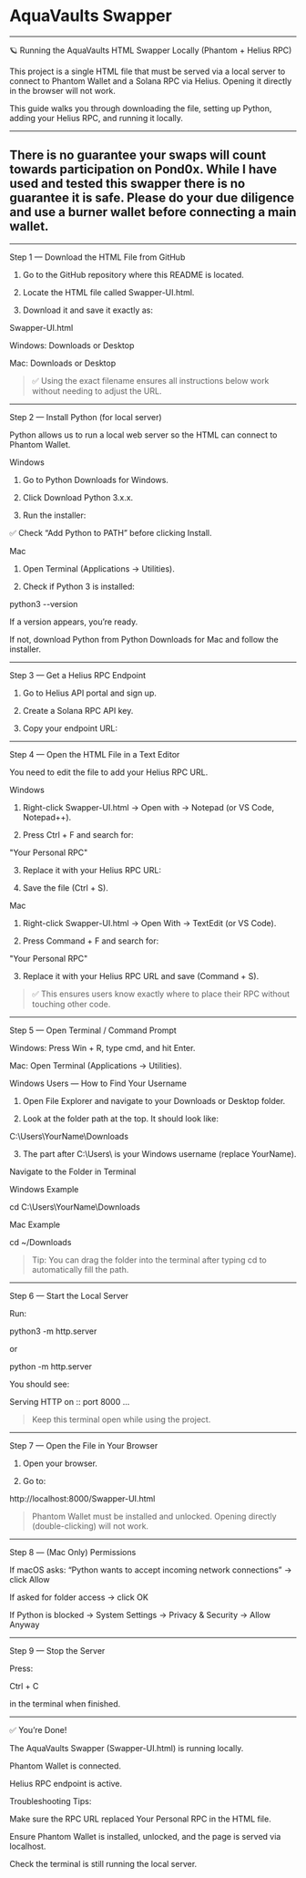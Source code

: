 # AquaVaults Swapper
---

🪐 Running the AquaVaults HTML Swapper Locally (Phantom + Helius RPC)

This project is a single HTML file that must be served via a local server to connect to Phantom Wallet and a Solana RPC via Helius. Opening it directly in the browser will not work.

This guide walks you through downloading the file, setting up Python, adding your Helius RPC, and running it locally.


---

## There is no guarantee your swaps will count towards participation on Pond0x. While I have used and tested this swapper there is no guarantee it is safe. Please do your due diligence and use a burner wallet before connecting a main wallet.


---

Step 1 — Download the HTML File from GitHub

1. Go to the GitHub repository where this README is located.


2. Locate the HTML file called Swapper-UI.html.


3. Download it and save it exactly as:



Swapper-UI.html

Windows: Downloads or Desktop

Mac: Downloads or Desktop


> ✅ Using the exact filename ensures all instructions below work without needing to adjust the URL.




---

Step 2 — Install Python (for local server)

Python allows us to run a local web server so the HTML can connect to Phantom Wallet.

Windows

1. Go to Python Downloads for Windows.


2. Click Download Python 3.x.x.


3. Run the installer:

✅ Check “Add Python to PATH” before clicking Install.




Mac

1. Open Terminal (Applications → Utilities).


2. Check if Python 3 is installed:



python3 --version

If a version appears, you’re ready.

If not, download Python from Python Downloads for Mac and follow the installer.



---

Step 3 — Get a Helius RPC Endpoint

1. Go to Helius API portal and sign up.


2. Create a Solana RPC API key.


3. Copy your endpoint URL:


---

Step 4 — Open the HTML File in a Text Editor

You need to edit the file to add your Helius RPC URL.

Windows

1. Right-click Swapper-UI.html → Open with → Notepad (or VS Code, Notepad++).


2. Press Ctrl + F and search for:


"Your Personal RPC"


3. Replace it with your Helius RPC URL:


4. Save the file (Ctrl + S).



Mac

1. Right-click Swapper-UI.html → Open With → TextEdit (or VS Code).


2. Press Command + F and search for:


"Your Personal RPC"


3. Replace it with your Helius RPC URL and save (Command + S).



> ✅ This ensures users know exactly where to place their RPC without touching other code.




---

Step 5 — Open Terminal / Command Prompt

Windows: Press Win + R, type cmd, and hit Enter.

Mac: Open Terminal (Applications → Utilities).


Windows Users — How to Find Your Username

1. Open File Explorer and navigate to your Downloads or Desktop folder.


2. Look at the folder path at the top. It should look like:



C:\Users\YourName\Downloads


3. The part after C:\Users\ is your Windows username (replace YourName).



Navigate to the Folder in Terminal

Windows Example

cd C:\Users\YourName\Downloads

Mac Example

cd ~/Downloads

> Tip: You can drag the folder into the terminal after typing cd  to automatically fill the path.




---

Step 6 — Start the Local Server

Run:

python3 -m http.server

or

python -m http.server

You should see:

Serving HTTP on :: port 8000 ...

> Keep this terminal open while using the project.




---

Step 7 — Open the File in Your Browser

1. Open your browser.


2. Go to:



http://localhost:8000/Swapper-UI.html



> Phantom Wallet must be installed and unlocked. Opening directly (double-clicking) will not work.




---

Step 8 — (Mac Only) Permissions

If macOS asks: “Python wants to accept incoming network connections” → click Allow

If asked for folder access → click OK

If Python is blocked → System Settings → Privacy & Security → Allow Anyway



---

Step 9 — Stop the Server

Press:

Ctrl + C

in the terminal when finished.


---

✅ You’re Done!

The AquaVaults Swapper (Swapper-UI.html) is running locally.

Phantom Wallet is connected.

Helius RPC endpoint is active.


Troubleshooting Tips:

Make sure the RPC URL replaced Your Personal RPC in the HTML file.

Ensure Phantom Wallet is installed, unlocked, and the page is served via localhost.

Check the terminal is still running the local server.
